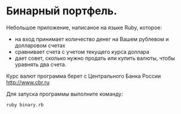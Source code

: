 # Бинарный портфель.

Небольшое приложение, написаное на языке Ruby, которое:
- на вход принимает количество денег на Вашем рублевом и долларовом счетах
- сравнивает счета с учетом текущего курса доллара
- дает совет, сколько нужно продать или купить валюты, чтобы уравнять два счета.

Курс валют программа берет с Центрального Банка России http://www.cbr.ru

Для запуска программы выполните команду:
```
ruby binary.rb
```
